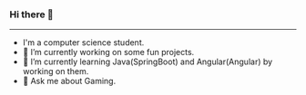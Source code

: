 ### Hi there 👋
---------------------

- I'm a computer science student.
- 🔭 I’m currently working on some fun projects.
- 🌱 I’m currently learning Java(SpringBoot) and Angular(Angular) by working on them.
- 💬 Ask me about Gaming.
